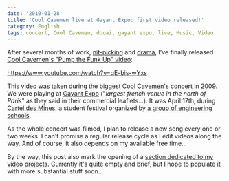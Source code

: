 ```yaml
---
date: '2010-01-28'
title: 'Cool Cavemen live at Gayant Expo: first video released!'
category: English
tags: concert, Cool Cavemen, douai, gayant expo, live, Music, Video
---
```


After several months of work, [nit-picking]({filename}/2010/remove-videotape-timecode.md) and [drama](https://twitter.com/kdeldycke/status/6158072244), I've finally released [Cool Cavemen's "Pump the Funk Up" video](https://www.youtube.com/watch?v=qE-bis-wYxs):

https://www.youtube.com/watch?v=qE-bis-wYxs

This video was taken during the biggest Cool Cavemen's concert in 2009. We were playing at [Gayant Expo](https://www.gayantexpoconcerts.com) ("_largest french venue in the north of Paris_" as they said in their commercial leaflets...). It was April 17th, during [Cartel des Mines](https://fr.wikipedia.org/wiki/Cartel_des_Mines), a student festival organized by [a group of engineering schools](https://wikipedia.org/wiki/Ecole_des_Mines).

As the whole concert was filmed, I plan to release a new song every one or two weeks. I can't promise a regular release cycle as I edit videos along the way. And of course, it also depends on my available free time...

By the way, this post also mark the opening of a [section dedicated to my video projects]({tag}video). Currently it's quite empty and brief, but I hope to populate it with more substantial stuff soon...

